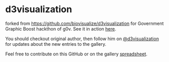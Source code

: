 d3visualization
===============

forked from https://github.com/biovisualize/d3visualization for Government Graphic Boost hackthon of g0v.
See it in action [here](http://g0v.github.io/d3visualization/).

You should checkout original author, then follow him on [@d3visualization](https://twitter.com/d3visualization) for updates about the new entries to the gallery.

Feel free to contribute on this GitHub or on the gallery [spreadsheet](https://docs.google.com/spreadsheets/d/1eA_JorcRshGCYALHmwmP-Qi8oCVSpLXzEMFwChEzZOg/edit?usp=sharing).

